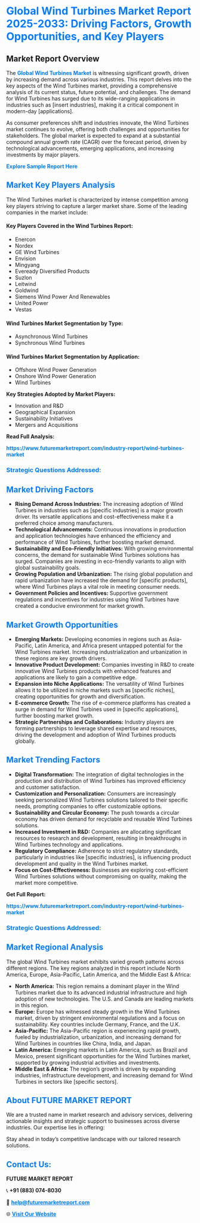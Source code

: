 <h1 style="color: #007BFF;">Global Wind Turbines Market Report 2025-2033: Driving Factors, Growth Opportunities, and Key Players</h1>

<section id="overview">
<h2>Market Report Overview</h2>
<p>The <a href="https://www.futuremarketreport.com/industry-report/wind-turbines-market" style="color: #007BFF; text-decoration: none;"><strong>Global Wind Turbines Market</strong></a> is witnessing significant growth, driven by increasing demand across various industries. This report delves into the key aspects of the Wind Turbines market, providing a comprehensive analysis of its current status, future potential, and challenges. The demand for Wind Turbines has surged due to its wide-ranging applications in industries such as [insert industries], making it a critical component in modern-day [applications].</p>
<p>As consumer preferences shift and industries innovate, the Wind Turbines market continues to evolve, offering both challenges and opportunities for stakeholders. The global market is expected to expand at a substantial compound annual growth rate (CAGR) over the forecast period, driven by technological advancements, emerging applications, and increasing investments by major players.</p>
</section>

<section id="overview">
<p><a href="https://www.futuremarketreport.com/request-sample/reportId=128207" style="color: #007BFF; text-decoration: none;"><strong>Explore Sample Report Here</strong></a></p>
</section>

<section id="key-players">
<h2 style="color: #007BFF;">Market Key Players Analysis</h2>
<p>The Wind Turbines market is characterized by intense competition among key players striving to capture a larger market share. Some of the leading companies in the market include:</p>
<h4>Key Players Covered in the Wind Turbines Report:</h4>
<ul><li>Enercon</li><li>Nordex</li><li>GE Wind Turbines</li><li>Envision</li><li>Mingyang</li><li>Eveready Diversified Products</li><li>Suzlon</li><li>Leitwind</li><li>Goldwind</li><li>Siemens Wind Power And Renewables</li><li>United Power</li><li>Vestas</li></ul>
<h4>Wind Turbines Market Segmentation by Type:</h4>
<ul><li>Asynchronous Wind Turbines</li><li>Synchronous Wind Turbines</li></ul>

<h4>Wind Turbines Market Segmentation by Application:</h4>
<ul><li>Offshore Wind Power Generation</li><li>Onshore Wind Power Generation</li><li>Wind Turbines</li></ul>
<p><strong>Key Strategies Adopted by Market Players:</strong></p>
<ul>
<li>Innovation and R&D</li>
<li>Geographical Expansion</li>
<li>Sustainability Initiatives</li>
<li>Mergers and Acquisitions</li>
</ul>
</section>

<section>
<p><strong>Read Full Analysis: </strong></p><a href="https://www.futuremarketreport.com/industry-report/wind-turbines-market" style="color: #007BFF; text-decoration: none;"><strong>https://www.futuremarketreport.com/industry-report/wind-turbines-market</strong></a>
<h3 style="color: #007BFF;">Strategic Questions Addressed:</h3>
</section>

<section id="driving-factors">
<h2 style="color: #007BFF;">Market Driving Factors</h2>
<ul>
<li><strong>Rising Demand Across Industries:</strong> The increasing adoption of Wind Turbines in industries such as [specific industries] is a major growth driver. Its versatile applications and cost-effectiveness make it a preferred choice among manufacturers.</li>
<li><strong>Technological Advancements:</strong> Continuous innovations in production and application technologies have enhanced the efficiency and performance of Wind Turbines, further boosting market demand.</li>
<li><strong>Sustainability and Eco-Friendly Initiatives:</strong> With growing environmental concerns, the demand for sustainable Wind Turbines solutions has surged. Companies are investing in eco-friendly variants to align with global sustainability goals.</li>
<li><strong>Growing Population and Urbanization:</strong> The rising global population and rapid urbanization have increased the demand for [specific products], where Wind Turbines plays a vital role in meeting consumer needs.</li>
<li><strong>Government Policies and Incentives:</strong> Supportive government regulations and incentives for industries using Wind Turbines have created a conducive environment for market growth.</li>
</ul>
</section>

<section id="growth-opportunities">
<h2 style="color: #007BFF;">Market Growth Opportunities</h2>
<ul>
<li><strong>Emerging Markets:</strong> Developing economies in regions such as Asia-Pacific, Latin America, and Africa present untapped potential for the Wind Turbines market. Increasing industrialization and urbanization in these regions are key growth drivers.</li>
<li><strong>Innovative Product Development:</strong> Companies investing in R&D to create innovative Wind Turbines products with enhanced features and applications are likely to gain a competitive edge.</li>
<li><strong>Expansion into Niche Applications:</strong> The versatility of Wind Turbines allows it to be utilized in niche markets such as [specific niches], creating opportunities for growth and diversification.</li>
<li><strong>E-commerce Growth:</strong> The rise of e-commerce platforms has created a surge in demand for Wind Turbines used in [specific applications], further boosting market growth.</li>
<li><strong>Strategic Partnerships and Collaborations:</strong> Industry players are forming partnerships to leverage shared expertise and resources, driving the development and adoption of Wind Turbines products globally.</li>
</ul>
</section>

<section id="trending-factors">
<h2 style="color: #007BFF;">Market Trending Factors</h2>
<ul>
<li><strong>Digital Transformation:</strong> The integration of digital technologies in the production and distribution of Wind Turbines has improved efficiency and customer satisfaction.</li>
<li><strong>Customization and Personalization:</strong> Consumers are increasingly seeking personalized Wind Turbines solutions tailored to their specific needs, prompting companies to offer customizable options.</li>
<li><strong>Sustainability and Circular Economy:</strong> The push towards a circular economy has driven demand for recyclable and reusable Wind Turbines solutions.</li>
<li><strong>Increased Investment in R&D:</strong> Companies are allocating significant resources to research and development, resulting in breakthroughs in Wind Turbines technology and applications.</li>
<li><strong>Regulatory Compliance:</strong> Adherence to strict regulatory standards, particularly in industries like [specific industries], is influencing product development and quality in the Wind Turbines market.</li>
<li><strong>Focus on Cost-Effectiveness:</strong> Businesses are exploring cost-efficient Wind Turbines solutions without compromising on quality, making the market more competitive.</li>
</ul>
</section>

<section>
<p><strong>Get Full Report: </strong></p><a href="https://www.futuremarketreport.com/industry-report/wind-turbines-market" style="color: #007BFF; text-decoration: none;"><strong>https://www.futuremarketreport.com/industry-report/wind-turbines-market</strong></a>
<h3 style="color: #007BFF;">Strategic Questions Addressed:</h3>
</section>


<section id="regional-analysis">
<h2 style="color: #007BFF;">Market Regional Analysis</h2>
<p>The global Wind Turbines market exhibits varied growth patterns across different regions. The key regions analyzed in this report include North America, Europe, Asia-Pacific, Latin America, and the Middle East & Africa:</p>
<ul>
<li><strong>North America:</strong> This region remains a dominant player in the Wind Turbines market due to its advanced industrial infrastructure and high adoption of new technologies. The U.S. and Canada are leading markets in this region.</li>
<li><strong>Europe:</strong> Europe has witnessed steady growth in the Wind Turbines market, driven by stringent environmental regulations and a focus on sustainability. Key countries include Germany, France, and the U.K.</li>
<li><strong>Asia-Pacific:</strong> The Asia-Pacific region is experiencing rapid growth, fueled by industrialization, urbanization, and increasing demand for Wind Turbines in countries like China, India, and Japan.</li>
<li><strong>Latin America:</strong> Emerging markets in Latin America, such as Brazil and Mexico, present significant opportunities for the Wind Turbines market, supported by growing industrial activities and investments.</li>
<li><strong>Middle East & Africa:</strong> The region’s growth is driven by expanding industries, infrastructure development, and increasing demand for Wind Turbines in sectors like [specific sectors].</li>
</ul>
</section>

<footer>
<h2 style="color: #007BFF;">About FUTURE MARKET REPORT</h2>
<p>We are a trusted name in market research and advisory services, delivering actionable insights and strategic support to businesses across diverse industries. Our expertise lies in offering:</p>

<p>Stay ahead in today’s competitive landscape with our tailored research solutions.</p>

<h2 style="color: #007BFF;">Contact Us:</h2>
<p><strong>FUTURE MARKET REPORT</strong></p>
<p>📞 <strong>+91 (883) 074-8030</strong></p>
<p>📧 <strong><a href="mailto:help@futuremarketreport.com" style="color: #007BFF;">help@futuremarketreport.com</a></strong></p>
<p>🌐 <strong><a href="https://www.futuremarketreport.com/" style="color: #007BFF;">Visit Our Website</a></strong></p>
</footer>
